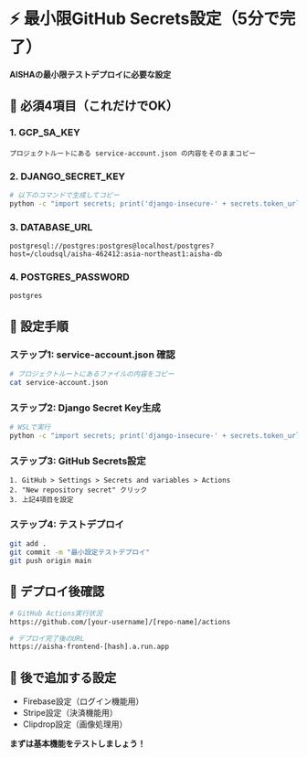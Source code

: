 # ⚡ 最小限GitHub Secrets設定（5分で完了）

**AISHAの最小限テストデプロイに必要な設定**

## 🔑 必須4項目（これだけでOK）

### 1. GCP_SA_KEY
```
プロジェクトルートにある service-account.json の内容をそのままコピー
```

### 2. DJANGO_SECRET_KEY  
```bash
# 以下のコマンドで生成してコピー
python -c "import secrets; print('django-insecure-' + secrets.token_urlsafe(32))"
```

### 3. DATABASE_URL
```
postgresql://postgres:postgres@localhost/postgres?host=/cloudsql/aisha-462412:asia-northeast1:aisha-db
```

### 4. POSTGRES_PASSWORD
```
postgres
```

## 🚀 設定手順

### ステップ1: service-account.json 確認
```bash
# プロジェクトルートにあるファイルの内容をコピー
cat service-account.json
```

### ステップ2: Django Secret Key生成
```bash
# WSLで実行
python -c "import secrets; print('django-insecure-' + secrets.token_urlsafe(32))"
```

### ステップ3: GitHub Secrets設定
```
1. GitHub > Settings > Secrets and variables > Actions
2. "New repository secret" クリック
3. 上記4項目を設定
```

### ステップ4: テストデプロイ
```bash
git add .
git commit -m "最小設定テストデプロイ"
git push origin main
```

## 📱 デプロイ後確認
```bash
# GitHub Actions実行状況
https://github.com/[your-username]/[repo-name]/actions

# デプロイ完了後のURL
https://aisha-frontend-[hash].a.run.app
```

## 🔧 後で追加する設定
- Firebase設定（ログイン機能用）
- Stripe設定（決済機能用）  
- Clipdrop設定（画像処理用）

**まずは基本機能をテストしましょう！** 